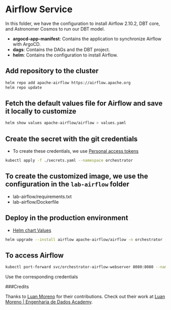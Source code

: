 # Airflow Service
In this folder, we have the configuration to install Airflow 2.10.2, DBT core, and Astronomer Cosmos to run our DBT model.
- **argocd-app-manifest**: Contains the application to synchronize Airflow with ArgoCD.
- **dags**: Contains the DAGs and the DBT project.
- **helm**: Contains the configuration to install Airflow.

## Add repository to the cluster
```sh
helm repo add apache-airflow https://airflow.apache.org
helm repo update
```

## Fetch the default values file for Airflow and save it locally to customize
```sh
helm show values apache-airflow/airflow > values.yaml
```

## Create the secret with the git credentials
- To create these credentials, we use [Personal access tokens](https://github.com/settings/tokens)
```sh
kubectl apply -f ./secrets.yaml --namespace orchestrator
```

## To create the customized image, we use the configuration in the `lab-airflow` folder
- lab-airflow/requirements.txt
- lab-airflow/Dockerfile

## Deploy in the production environment
- [Helm chart Values](https://github.com/apache/airflow/blob/main/chart/values.yaml)
```sh
helm upgrade --install airflow apache-airflow/airflow -n orchestrator -f ./airflow/helm/values.yaml --version 1.15.0
```
## To access Airflow
```sh
kubectl port-forward svc/orchestrator-airflow-webserver 8080:8080 --namespace orchestrator
```
Use the corresponding credentials


###Credits

Thanks to [Luan Moreno](https://github.com/luanmorenomaciel) for their contributions. Check out their work at [Luan Moreno | Engenharia de Dados Academy](https://www.youtube.com/@LuanMorenoMMaciel).
<!-- 
helm delete airflow -n orchestrator
-->
